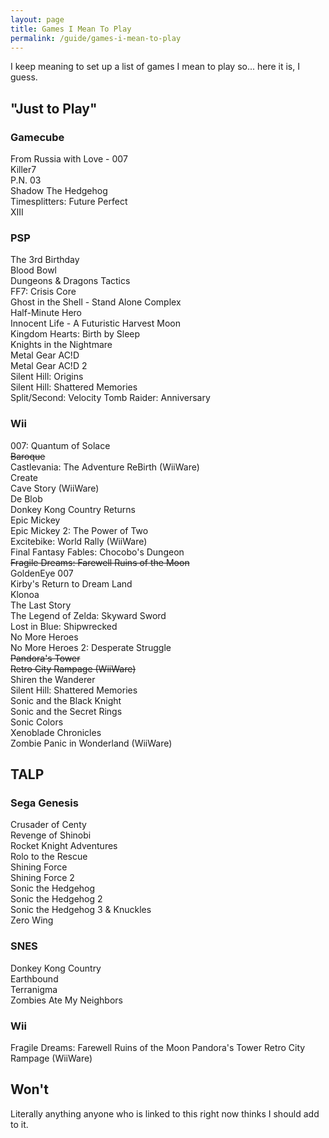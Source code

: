 ```yaml
---
layout: page
title: Games I Mean To Play
permalink: /guide/games-i-mean-to-play
---
```


I keep meaning to set up a list of games I mean to play so... here it is, I guess.

## "Just to Play" ##
### Gamecube ###
From Russia with Love - 007  
Killer7  
P.N. 03  
Shadow The Hedgehog  
Timesplitters: Future Perfect  
XIII

### PSP ###
The 3rd Birthday  
Blood Bowl  
Dungeons & Dragons Tactics  
FF7: Crisis Core    
Ghost in the Shell - Stand Alone Complex  
Half-Minute Hero  
Innocent Life - A Futuristic Harvest Moon  
Kingdom Hearts: Birth by Sleep  
Knights in the Nightmare  
Metal Gear AC!D  
Metal Gear AC!D 2  
Silent Hill: Origins  
Silent Hill: Shattered Memories  
Split/Second: Velocity
Tomb Raider: Anniversary

### Wii ###
007: Quantum of Solace  
~~Baroque~~  
Castlevania: The Adventure ReBirth (WiiWare)  
Create  
Cave Story (WiiWare)  
De Blob  
Donkey Kong Country Returns  
Epic Mickey  
Epic Mickey 2: The Power of Two  
Excitebike: World Rally (WiiWare)  
Final Fantasy Fables: Chocobo's Dungeon  
~~Fragile Dreams: Farewell Ruins of the Moon~~  
GoldenEye 007  
Kirby's Return to Dream Land  
Klonoa  
The Last Story  
The Legend of Zelda: Skyward Sword  
Lost in Blue: Shipwrecked  
No More Heroes  
No More Heroes 2: Desperate Struggle  
~~Pandora's Tower~~  
~~Retro City Rampage (WiiWare)~~  
Shiren the Wanderer  
Silent Hill: Shattered Memories  
Sonic and the Black Knight  
Sonic and the Secret Rings  
Sonic Colors  
Xenoblade Chronicles  
Zombie Panic in Wonderland (WiiWare)

## TALP ##
### Sega Genesis ###
Crusader of Centy  
Revenge of Shinobi  
Rocket Knight Adventures  
Rolo to the Rescue  
Shining Force  
Shining Force 2  
Sonic the Hedgehog  
Sonic the Hedgehog 2  
Sonic the Hedgehog 3 & Knuckles  
Zero Wing

### SNES ###
Donkey Kong Country  
Earthbound  
Terranigma  
Zombies Ate My Neighbors

### Wii ###
Fragile Dreams: Farewell Ruins of the Moon
Pandora's Tower
Retro City Rampage (WiiWare)

## Won't ##
Literally anything anyone who is linked to this right now thinks I should add to it.